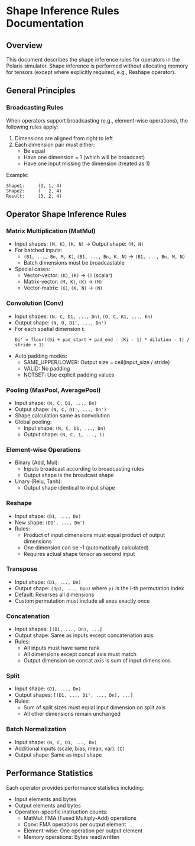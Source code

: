 # Shape Inference Rules Documentation

## Overview
This document describes the shape inference rules for operators in the Polaris simulator. Shape inference is performed without allocating memory for tensors (except where explicitly required, e.g., Reshape operator).

## General Principles

### Broadcasting Rules
When operators support broadcasting (e.g., element-wise operations), the following rules apply:
1. Dimensions are aligned from right to left
2. Each dimension pair must either:
   - Be equal
   - Have one dimension = 1 (which will be broadcast)
   - Have one input missing the dimension (treated as 1)

Example:
```
Shape1:     (3, 1, 4)
Shape2:     (   2, 4)
Result:     (3, 2, 4)
```

## Operator Shape Inference Rules

### Matrix Multiplication (MatMul)
- Input shapes: `(M, K)`, `(K, N)` → Output shape: `(M, N)`
- For batched inputs:
  - `(B1, ..., Bn, M, K)`, `(B1, ..., Bn, K, N)` → `(B1, ..., Bn, M, N)`
  - Batch dimensions must be broadcastable
- Special cases:
  - Vector-vector: `(K)`, `(K)` → `()` (scalar)
  - Matrix-vector: `(M, K)`, `(K)` → `(M)`
  - Vector-matrix: `(K)`, `(K, N)` → `(N)`

### Convolution (Conv)
- Input shapes: `(N, C, D1, ..., Dn)`, `(O, C, K1, ..., Kn)`
- Output shape: `(N, O, D1', ..., Dn')`
- For each spatial dimension i:
  ```
  Di' = floor((Di + pad_start + pad_end - (Ki - 1) * dilation - 1) / stride + 1)
  ```
- Auto padding modes:
  - SAME_UPPER/LOWER: Output size = ceil(input_size / stride)
  - VALID: No padding
  - NOTSET: Use explicit padding values

### Pooling (MaxPool, AveragePool)
- Input shape: `(N, C, D1, ..., Dn)`
- Output shape: `(N, C, D1', ..., Dn')`
- Shape calculation same as convolution
- Global pooling:
  - Input shape: `(N, C, D1, ..., Dn)`
  - Output shape: `(N, C, 1, ..., 1)`

### Element-wise Operations
- Binary (Add, Mul):
  - Inputs broadcast according to broadcasting rules
  - Output shape is the broadcast shape
- Unary (Relu, Tanh):
  - Output shape identical to input shape

### Reshape
- Input shape: `(D1, ..., Dn)`
- New shape: `(D1', ..., Dm')`
- Rules:
  - Product of input dimensions must equal product of output dimensions
  - One dimension can be -1 (automatically calculated)
  - Requires actual shape tensor as second input

### Transpose
- Input shape: `(D1, ..., Dn)`
- Output shape: `(Dp1, ..., Dpn)` where `pi` is the i-th permutation index
- Default: Reverses all dimensions
- Custom permutation must include all axes exactly once

### Concatenation
- Input shapes: `[(D1, ..., Dn), ...]`
- Output shape: Same as inputs except concatenation axis
- Rules:
  - All inputs must have same rank
  - All dimensions except concat axis must match
  - Output dimension on concat axis is sum of input dimensions

### Split
- Input shape: `(D1, ..., Dn)`
- Output shapes: `[(D1, ..., Di', ..., Dn), ...]`
- Rules:
  - Sum of split sizes must equal input dimension on split axis
  - All other dimensions remain unchanged

### Batch Normalization
- Input shape: `(N, C, D1, ..., Dn)`
- Additional inputs (scale, bias, mean, var): `(C)`
- Output shape: Same as input shape

## Performance Statistics

Each operator provides performance statistics including:
- Input elements and bytes
- Output elements and bytes
- Operation-specific instruction counts:
  - MatMul: FMA (Fused Multiply-Add) operations
  - Conv: FMA operations per output element
  - Element-wise: One operation per output element
  - Memory operations: Bytes read/written
